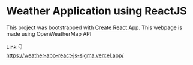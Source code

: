 


# Weather Application using ReactJS
This project was bootstrapped with [Create React App](https://github.com/facebook/create-react-app).
This webpage is made using OpenWeatherMap API <br/> 
<br/>
Link 👇 <br/>
https://weather-app-react-js-sigma.vercel.app/
